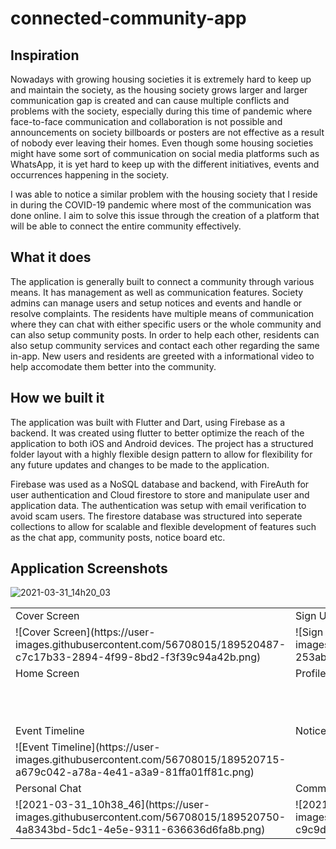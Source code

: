 # connected-community-app

## Inspiration

Nowadays with growing housing societies it is extremely hard to keep up and maintain the society, as the housing society grows larger and larger communication gap is created and can cause multiple conflicts and problems with the society, especially during this time of pandemic where face-to-face communication and collaboration is not possible and announcements on society billboards or posters are not effective as a result of nobody ever leaving their homes. Even though some housing societies might have some sort of communication on social media platforms such as WhatsApp, it is yet hard to keep up with the different initiatives, events and occurrences happening in the society.

I was able to notice a similar problem with the housing society that I reside in during the COVID-19 pandemic where most of the communication was done online. I aim to solve this issue through the creation of a platform that will be able to connect the entire community effectively.

## What it does

The application is generally built to connect a community through various means. It has management as well as communication features. Society admins can manage users and setup notices and events and handle or resolve complaints. The residents have multiple means of communication where they can chat with either specific users or the whole community and can also setup community posts. In order to help each other, residents can also setup community services and contact each other regarding the same in-app. New users and residents are greeted with a informational video to help accomodate them better into the community.


## How we built it

The application was built with Flutter and Dart, using Firebase as a backend. It was created using flutter to better optimize the reach of the application to both iOS and Android devices. The project has a structured folder layout with a highly flexible design pattern to allow for flexibility for any future updates and changes to be made to the application.

Firebase was used as a NoSQL database and backend, with FireAuth for user authentication and Cloud firestore to store and manipulate user and application data. The authentication was setup with email verification to avoid scam users. The firestore database was structured into seperate collections to allow for scalable and flexible development of features such as the chat app, community posts, notice board etc. 

## Application Screenshots

![2021-03-31_14h20_03](https://user-images.githubusercontent.com/56708015/189520777-710da52d-63e6-482a-873f-87d41502ec33.png)

<table>
  <tr>
    <td>Cover Screen</td>
    <td>Sign Up Screen</td>
    <td>Sign In Screen</td>
  </tr>
  <tr>
    <td>![Cover Screen](https://user-images.githubusercontent.com/56708015/189520487-c7c17b33-2894-4f99-8bd2-f3f39c94a42b.png)</td>
    <td>![Sign Up Screen](https://user-images.githubusercontent.com/56708015/189520506-253abbda-955f-4707-8fe2-5ad28abd33f8.png)</td>
    <td>![Sign In Screen](https://user-images.githubusercontent.com/56708015/189520535-da3771a3-b528-4f11-a745-ab9a91856307.png)</td>
  </tr>
  <tr>
    <td>Home Screen</td>
    <td>Profile Screen</td>
    <td>Help Screen</td>
  </tr>
  <tr>
    <td></td>
    <td></td>
    <td>![Help Screen](https://user-images.githubusercontent.com/56708015/189520793-8a831eaf-ef77-47aa-8522-10e767e3b21c.png)</td>
  </tr>
  <tr>
    <td>Event Timeline</td>
    <td>Notice Board</td>
    <td>Services Screen</td>   
  </tr>
  <tr>
    <td>![Event Timeline](https://user-images.githubusercontent.com/56708015/189520715-a679c042-a78a-4e41-a3a9-81ffa01ff81c.png)</td>
    <td></td>
    <td>![Services Screen](https://user-images.githubusercontent.com/56708015/189520671-8206e516-a409-4f14-a8ae-5bf569c0eec3.png)</td>
  </tr>
  <tr>
    <td>Personal Chat</td>
    <td>Community Chat</td>
    <td>Community Posts</td>
  </tr>
  <tr>
    <td>![2021-03-31_10h38_46](https://user-images.githubusercontent.com/56708015/189520750-4a8343bd-5dc1-4e5e-9311-636636d6fa8b.png)</td>
    <td>![2021-03-31_14h19_13](https://user-images.githubusercontent.com/56708015/189520756-c9c9dd94-2bb5-46bf-b81a-6512c363a793.png)</td>
    <td></td>
  </tr>
 </table>


